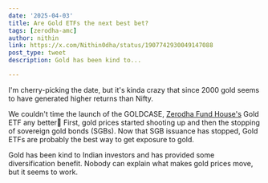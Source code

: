 ```yaml
---
date: '2025-04-03'
title: Are Gold ETFs the next best bet?
tags: [zerodha-amc]
author: nithin
link: https://x.com/Nithin0dha/status/1907742930049147088
post_type: tweet
description: Gold has been kind to...

---
```


I'm cherry-picking the date, but it's kinda crazy that since 2000 gold seems to have generated higher returns than Nifty.

We couldn't time the launch of the GOLDCASE, [Zerodha Fund House's](https://x.com/ZerodhaAMC) Gold ETF any better😬 First, gold prices started shooting up and then the stopping of sovereign gold bonds (SGBs).  Now that SGB issuance has stopped, Gold ETFs are probably the best way to get exposure to gold.

Gold has been kind to Indian investors and has provided some diversification benefit. Nobody can explain what makes gold prices move, but it seems to work.
